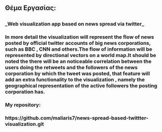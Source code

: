 
<h2>Θέμα Εργασίας:<h2>

<h3>_Web visualization app based on news spread via twitter_<h3>

In more detail the visualization will represent the flow of news posted by official twitter accounts of big news corporations,
such as BBC , CNN and others.The flow of information will be represented by directional vectors on a world map.It should be noted the there will be an noticeable correlation between the 
users doing the retweets and the followers of the news corporation by which the tweet was posted, that feature will add an extra
functionality to the visualization , namely the geographical representation of the active followers the posting corporation has.

<h3>My repository:<h3>https://github.com/maliaris7/news-spread-based-twittter-visualization.git
